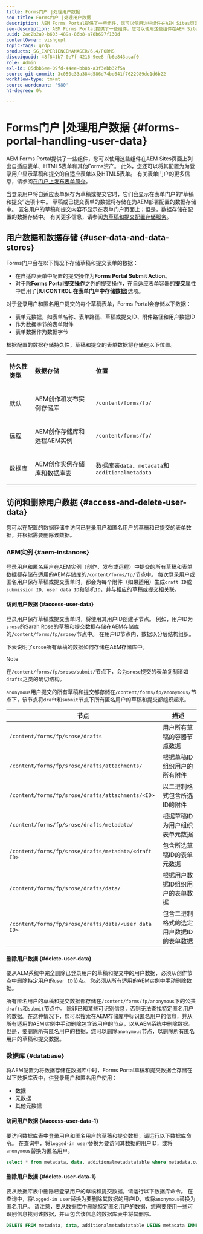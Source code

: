 ```yaml
---
title: Forms门户 |处理用户数据
seo-title: Forms门户 |处理用户数据
description: AEM Forms Portal提供了一些组件，您可以使用这些组件在AEM Sites页面上列出自适应表单、HTML5表单和其他Forms资产。 了解Forms门户如何存储草稿和提交表单的数据。 深入了解如何在配置的数据存储中访问已登录和匿名用户的草稿和已提交表单数据，并在需要时将其删除。
seo-description: AEM Forms Portal提供了一些组件，您可以使用这些组件在AEM Sites页面上列出自适应表单、HTML5表单和其他Forms资产。 了解Forms门户如何存储草稿和提交表单的数据。 深入了解如何在配置的数据存储中访问已登录和匿名用户的草稿和已提交表单数据，并在需要时将其删除。
uuid: 2ac2b2a9-b603-489a-86b8-a78b697f130d
contentOwner: vishgupt
topic-tags: grdp
products: SG_EXPERIENCEMANAGER/6.4/FORMS
discoiquuid: 48f841b7-0e7f-4216-9ee8-fb6e843acaf0
role: Admin
exl-id: 05dbb6ee-09fd-44ee-bb8b-a3f3ebb32f5a
source-git-commit: 3c050c33a384d586d74bd641f7622989dc1d6b22
workflow-type: tm+mt
source-wordcount: '980'
ht-degree: 0%

---
```


# Forms门户 |处理用户数据 {#forms-portal-handling-user-data}

AEM Forms Portal提供了一些组件，您可以使用这些组件在AEM Sites页面上列出自适应表单、HTML5表单和其他Forms资产。 此外，您还可以将其配置为为登录用户显示草稿和提交的自适应表单以及HTML5表单。 有关表单门户的更多信息，请参阅[在门户上发布表单简介](/help/forms/using/introduction-publishing-forms.md)。

当登录用户将自适应表单保存为草稿或提交它时，它们会显示在表单门户的“草稿和提交”选项卡中。 草稿或已提交表单的数据将存储在为AEM部署配置的数据存储中。 匿名用户的草稿和提交内容不显示在表单门户页面上；但是，数据存储在配置的数据存储中。 有关更多信息，请参阅[为草稿和提交配置存储服务](/help/forms/using/configuring-draft-submission-storage.md)。

## 用户数据和数据存储 {#user-data-and-data-stores}

Forms门户会在以下情况下存储草稿和提交表单的数据：

* 在自适应表单中配置的提交操作为&#x200B;**Forms Portal Submit Action**。
* 对于除&#x200B;**Forms Portal提交操作**&#x200B;之外的提交操作，在自适应表单容器的&#x200B;**提交**&#x200B;属性中启用了&#x200B;**[!UICONTROL 在表单门户中存储数据]**&#x200B;选项。

对于登录用户和匿名用户提交的每个草稿表单，Forms Portal会存储以下数据：

* 表单元数据，如表单名称、表单路径、草稿或提交ID、附件路径和用户数据ID
* 作为数据字节的表单附件
* 表单数据作为数据字节

根据配置的数据存储持久性，草稿和提交的表单数据将存储在以下位置。

<table> 
 <tbody> 
  <tr> 
   <td><p><strong>持久性类型</strong></p> </td> 
   <td><p><strong>数据存储</strong></p> </td> 
   <td><p><strong>位置</strong></p> </td> 
  </tr> 
  <tr> 
   <td><p>默认</p> </td> 
   <td><p>AEM创作和发布实例存储库</p> </td> 
   <td><p><code>/content/forms/fp/</code></p> </td> 
  </tr> 
  <tr> 
   <td><p>远程</p> </td> 
   <td><p>AEM创作存储库和远程AEM实例</p> </td> 
   <td><p><code>/content/forms/fp/</code></p> </td> 
  </tr> 
  <tr> 
   <td><p>数据库</p> </td> 
   <td><p>AEM创作实例存储库和数据库表</p> </td> 
   <td>数据库表<code>data</code>、<code>metadata</code>和 <code>additionalmetadata</code></td> 
  </tr> 
 </tbody> 
</table>

## 访问和删除用户数据 {#access-and-delete-user-data}

您可以在配置的数据存储中访问已登录用户和匿名用户的草稿和已提交的表单数据，并根据需要删除该数据。

### AEM实例 {#aem-instances}

登录用户和匿名用户在AEM实例（创作、发布或远程）中提交的所有草稿和表单数据都存储在适用的AEM存储库的`/content/forms/fp/`节点中。 每次登录用户或匿名用户保存草稿或提交表单时，都会为每个附件（如果适用）生成`draft ID`或`submission ID`、`user data ID`和随机`ID`，并与相应的草稿或提交相关联。

#### 访问用户数据 {#access-user-data}

登录用户保存草稿或提交表单时，将使用其用户ID创建子节点。 例如，用户ID为`srose`的Sarah Rose的草稿和提交数据存储在AEM存储库的`/content/forms/fp/srose/`节点中。 在用户ID节点内，数据以分层结构组织。

下表说明了`srose`所有草稿的数据如何存储在AEM存储库中。

>[!NOTE]
>
>在`/content/forms/fp/srose/submit/`节点下，会为`srose`提交的表单复制诸如`drafts`之类的确切结构。
>
>`anonymous`用户提交的所有草稿和提交都存储在`/content/forms/fp/anonymous/`节点下，该节点将`draft`和`submit`节点下所有匿名用户的草稿和提交都组织起来。

| 节点 | 描述 |
|---|---|
| `/content/forms/fp/srose/drafts` | 用户所有草稿的容器节点数据 |
| `/content/forms/fp/srose/drafts/attachments/` | 根据草稿ID组织用户的所有附件 |
| `/content/forms/fp/srose/drafts/attachments/<ID>` | 以二进制格式包含所选ID的附件 |
| `/content/forms/fp/srose/drafts/metadata/` | 根据草稿ID为用户组织表单元数据 |
| `/content/forms/fp/srose/drafts/metadata/<draft ID>` | 包含所选草稿ID的表单元数据 |
| `/content/forms/fp/srose/drafts/data/` | 根据用户数据ID组织用户的表单数据 |
| `/content/forms/fp/srose/drafts/data/<user data ID>` | 包含二进制格式的选定用户数据ID的表单数据 |

#### 删除用户数据 {#delete-user-data}

要从AEM系统中完全删除已登录用户的草稿和提交中的用户数据，必须从创作节点中删除特定用户的`user ID`节点。 您必须从所有适用的AEM实例中手动删除数据。

所有匿名用户的草稿和提交数据都存储在`/content/forms/fp/anonymous`下的公共`drafts`和`submit`节点中。 除非已知某些可识别信息，否则无法查找特定匿名用户的数据。在这种情况下，您可以搜索在AEM存储库中标识匿名用户的信息，并从所有适用的AEM实例中手动删除包含该用户的节点，以从AEM系统中删除数据。 但是，要删除所有匿名用户的数据，您可以删除`anonymous`节点，以删除所有匿名用户的草稿和提交数据。

### 数据库 {#database}

将AEM配置为将数据存储在数据库中时，Forms Portal草稿和提交数据会存储在以下数据库表中，供登录用户和匿名用户使用：

* 数据
* 元数据
* 其他元数据

#### 访问用户数据 {#access-user-data-1}

要访问数据库表中登录用户和匿名用户的草稿和提交数据，请运行以下数据库命令。 在查询中，将`logged-in user`替换为要访问其数据的用户ID，或将`anonymous`替换为匿名用户。

```sql
select * from metadata, data, additionalmetadatatable where metadata.owner = 'logged-in user' and metadata.id = additionalmetadatatable.id and metadata.userdataID = data.id
```

#### 删除用户数据 {#delete-user-data-1}

要从数据库表中删除已登录用户的草稿和提交数据，请运行以下数据库命令。 在查询中，将`logged-in user`替换为要删除其数据的用户ID，或将`anonymous`替换为匿名用户。 请注意，要从数据库中删除特定匿名用户的数据，您需要使用一些可识别信息找到该数据，并从包含该信息的数据库表中将其删除。

```sql
DELETE FROM metadata, data, additionalmetadatatable USING metadata INNER JOIN data ON metadata.userdataID = data.id INNER JOIN additionalmetadatatable ON metadata.id = additionalmetadatatable.id WHERE metadata.owner = 'logged-in user'
```
